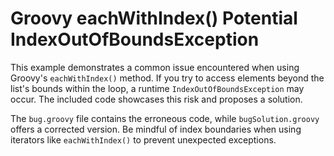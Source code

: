 # Groovy eachWithIndex() Potential IndexOutOfBoundsException

This example demonstrates a common issue encountered when using Groovy's `eachWithIndex()` method.  If you try to access elements beyond the list's bounds within the loop, a runtime `IndexOutOfBoundsException` may occur. The included code showcases this risk and proposes a solution.

The `bug.groovy` file contains the erroneous code, while `bugSolution.groovy` offers a corrected version.  Be mindful of index boundaries when using iterators like `eachWithIndex()` to prevent unexpected exceptions.
